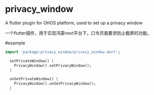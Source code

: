 # privacy_window
 A flutter plugin for OHOS platform, used to set up a privacy window

 一个flutter插件，用于实现鸿蒙next平台下，口令页面要求防止截屏的功能。

#example

``` dart
import 'package:privacy_window/privacy_window.dart';

  setPrivateWindow() {
    PrivacyWindow().setPrivacyWindow();
  }

  unSetPrivateWindow() {
    PrivacyWindow().unSetPrivacyWindow();
  }

```

